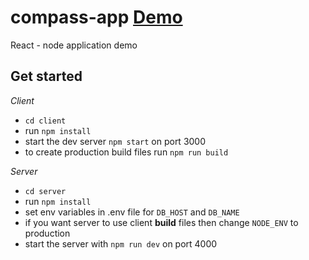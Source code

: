 # compass-app [Demo](https://compass-app-demo.herokuapp.com/#/)
React - node application demo

## Get started
*Client*
  - `cd client`
  - run `npm install`
  - start the dev server `npm start` on port 3000
  - to create production build files run `npm run build`

*Server*
  - `cd server`
  - run `npm install`
  - set env variables in .env file for `DB_HOST` and `DB_NAME`
  - if you want server to use client **build** files then change `NODE_ENV` to production
  - start the server with `npm run dev` on port 4000
